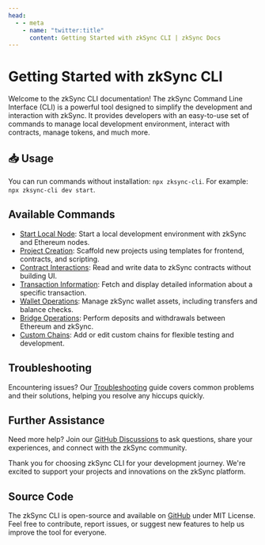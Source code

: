 ```yaml
---
head:
  - - meta
    - name: "twitter:title"
      content: Getting Started with zkSync CLI | zkSync Docs
---
```


# Getting Started with zkSync CLI

Welcome to the zkSync CLI documentation! The zkSync Command Line Interface (CLI) is a powerful tool designed to simplify the development and interaction with zkSync. It provides developers with an easy-to-use set of commands to manage local development environment, interact with contracts, manage tokens, and much more.

## 📥 Usage

You can run commands without installation: `npx zksync-cli`. For example: `npx zksync-cli dev start`.

## Available Commands

- [Start Local Node](./commands/local-node.md): Start a local development environment with zkSync and Ethereum nodes.
- [Project Creation](./commands/create.md): Scaffold new projects using templates for frontend, contracts, and scripting.
- [Contract Interactions](./commands/contract-interaction.md): Read and write data to zkSync contracts without building UI.
- [Transaction Information](./commands/transaction-info.md): Fetch and display detailed information about a specific transaction.
- [Wallet Operations](./commands/wallet.md): Manage zkSync wallet assets, including transfers and balance checks.
- [Bridge Operations](./commands/bridge.md): Perform deposits and withdrawals between Ethereum and zkSync.
- [Custom Chains](./commands/custom-chains.md): Add or edit custom chains for flexible testing and development.

## Troubleshooting

Encountering issues? Our [Troubleshooting](./troubleshooting.md) guide covers common problems and their solutions, helping you resolve any hiccups quickly.

## Further Assistance

Need more help? Join our [GitHub Discussions](https://github.com/zkSync-Community-Hub/zksync-developers/discussions/) to ask questions, share your experiences, and connect with the zkSync community.

Thank you for choosing zkSync CLI for your development journey. We're excited to support your projects and innovations on the zkSync platform.

## Source Code

The zkSync CLI is open-source and available on [GitHub](https://github.com/matter-labs/zksync-cli) under MIT License. Feel free to contribute, report issues, or suggest new features to help us improve the tool for everyone.
